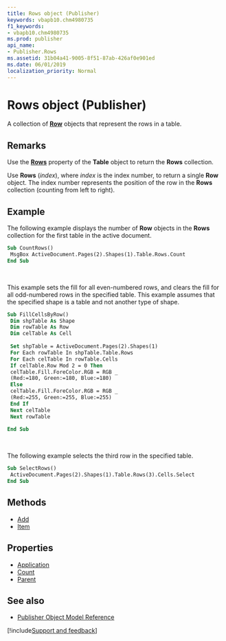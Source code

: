 ```yaml
---
title: Rows object (Publisher)
keywords: vbapb10.chm4980735
f1_keywords:
- vbapb10.chm4980735
ms.prod: publisher
api_name:
- Publisher.Rows
ms.assetid: 31b04a41-9005-8f51-87ab-426af0e901ed
ms.date: 06/01/2019
localization_priority: Normal
---
```



# Rows object (Publisher)

A collection of **[Row](Publisher.Row.md)** objects that represent the rows in a table.
 
## Remarks

Use the **[Rows](Publisher.Table.Rows.md)** property of the **Table** object to return the **Rows** collection. 

Use **Rows** (_index_), where _index_ is the index number, to return a single **Row** object. The index number represents the position of the row in the **Rows** collection (counting from left to right). 

## Example

The following example displays the number of **Row** objects in the **Rows** collection for the first table in the active document.

```vb
Sub CountRows() 
 MsgBox ActiveDocument.Pages(2).Shapes(1).Table.Rows.Count 
End Sub
```

<br/>

This example sets the fill for all even-numbered rows, and clears the fill for all odd-numbered rows in the specified table. This example assumes that the specified shape is a table and not another type of shape.

```vb
Sub FillCellsByRow() 
 Dim shpTable As Shape 
 Dim rowTable As Row 
 Dim celTable As Cell 
 
 Set shpTable = ActiveDocument.Pages(2).Shapes(1) 
 For Each rowTable In shpTable.Table.Rows 
 For Each celTable In rowTable.Cells 
 If celTable.Row Mod 2 = 0 Then 
 celTable.Fill.ForeColor.RGB = RGB _ 
 (Red:=180, Green:=180, Blue:=180) 
 Else 
 celTable.Fill.ForeColor.RGB = RGB _ 
 (Red:=255, Green:=255, Blue:=255) 
 End If 
 Next celTable 
 Next rowTable 
 
End Sub
```

<br/>

The following example selects the third row in the specified table.

```vb
Sub SelectRows() 
 ActiveDocument.Pages(2).Shapes(1).Table.Rows(3).Cells.Select 
End Sub
```


## Methods

- [Add](Publisher.Rows.Add.md)
- [Item](Publisher.Rows.Item.md)

## Properties

- [Application](Publisher.Rows.Application.md)
- [Count](Publisher.Rows.Count.md)
- [Parent](Publisher.Rows.Parent.md)

## See also

- [Publisher Object Model Reference](overview/publisher/object-model.md)



[!include[Support and feedback](~/includes/feedback-boilerplate.md)]